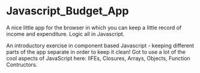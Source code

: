 # Javascript_Budget_App
A nice little app for the browser in which you can keep a little record of income and expenditure. Logic all in Javascript.

An introductory exercise in component based Javascript - keeping different parts of the app separate in order to keep it clean! 
Got to use a lot of the cool aspects of JavaScript here: IIFEs, Closures, Arrays, Objects, Function Contructors. 


